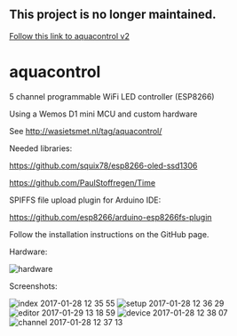 ## This project is no longer maintained.

[Follow this link to aquacontrol v2](https://github.com/CelliesProjects/aquacontrol2)

# aquacontrol

5 channel programmable WiFi LED controller (ESP8266)

Using a Wemos D1 mini MCU and custom hardware

See http://wasietsmet.nl/tag/aquacontrol/


Needed libraries:

https://github.com/squix78/esp8266-oled-ssd1306

https://github.com/PaulStoffregen/Time

SPIFFS file upload plugin for Arduino IDE:

https://github.com/esp8266/arduino-esp8266fs-plugin

Follow the installation instructions on the GitHub page.

Hardware:

![hardware](https://cloud.githubusercontent.com/assets/24290108/22483282/cf936128-e7fc-11e6-9239-b454e0c41f10.jpg)

Screenshots:

![index 2017-01-28 12 35 55](https://cloud.githubusercontent.com/assets/24290108/22403909/992be958-e625-11e6-8d61-25f6f9e595db.png)
![setup 2017-01-28 12 36 29](https://cloud.githubusercontent.com/assets/24290108/22403912/992db3f0-e625-11e6-807d-831f28276b3c.png)
![editor 2017-01-29 13 18 59](https://cloud.githubusercontent.com/assets/24290108/22403910/992c5c08-e625-11e6-98a3-1776ca8832b1.png)
![device 2017-01-28 12 38 07](https://cloud.githubusercontent.com/assets/24290108/22403911/992d7070-e625-11e6-876b-06f3788c935a.png)
![channel 2017-01-28 12 37 13](https://cloud.githubusercontent.com/assets/24290108/22403908/992bdd5a-e625-11e6-92e8-bc9e139416b7.png)
